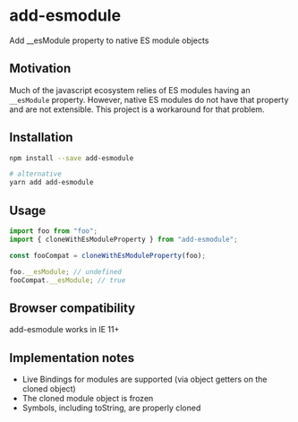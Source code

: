 # add-esmodule

Add \_\_esModule property to native ES module objects

## Motivation

Much of the javascript ecosystem relies of ES modules having an `__esModule` property. However, native ES modules do not have that property and are not extensible. This project is a workaround for that problem.

## Installation

```sh
npm install --save add-esmodule

# alternative
yarn add add-esmodule
```

## Usage

```js
import foo from "foo";
import { cloneWithEsModuleProperty } from "add-esmodule";

const fooCompat = cloneWithEsModuleProperty(foo);

foo.__esModule; // undefined
fooCompat.__esModule; // true
```

## Browser compatibility

add-esmodule works in IE 11+

## Implementation notes

- Live Bindings for modules are supported (via object getters on the cloned object)
- The cloned module object is frozen
- Symbols, including toString, are properly cloned

